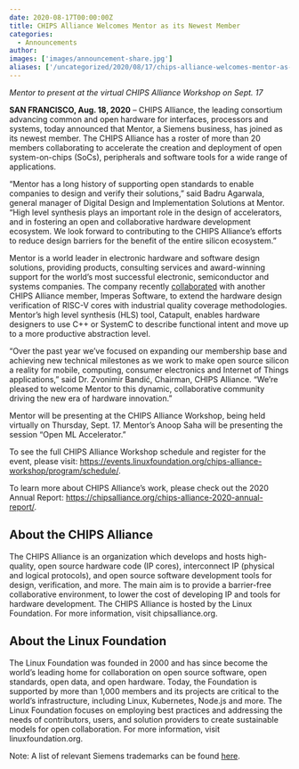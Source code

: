 ```yaml
---
date: 2020-08-17T00:00:00Z
title: CHIPS Alliance Welcomes Mentor as its Newest Member
categories:
  - Announcements
author: 
images: ['images/announcement-share.jpg']
aliases: ['/uncategorized/2020/08/17/chips-alliance-welcomes-mentor-as-its-newest-member/']
---
```


*Mentor to present at the virtual CHIPS Alliance Workshop on Sept. 17* 

**SAN FRANCISCO, Aug. 18, 2020** – CHIPS Alliance, the leading consortium advancing common and open hardware for interfaces, processors and systems, today announced that Mentor, a Siemens business, has joined as its newest member. The CHIPS Alliance has a roster of more than 20 members collaborating to accelerate the creation and deployment of open system-on-chips (SoCs), peripherals and software tools for a wide range of applications.

“Mentor has a long history of supporting open standards to enable companies to design and verify their solutions,” said Badru Agarwala, general manager of Digital Design and Implementation Solutions at Mentor. “High level synthesis plays an important role in the design of accelerators, and in fostering an open and collaborative hardware development ecosystem. We look forward to contributing to the CHIPS Alliance’s efforts to reduce design barriers for the benefit of the entire silicon ecosystem.”

Mentor is a world leader in electronic hardware and software design solutions, providing products, consulting services and award-winning support for the world’s most successful electronic, semiconductor and systems companies. The company recently [collaborated](https://www.imperas.com/articles/imperas-collaborates-with-mentor-on-risc-v-core-rtl-coverage-driven-design-verification) with another CHIPS Alliance member, Imperas Software, to extend the hardware design verification of RISC-V cores with industrial quality coverage methodologies. Mentor’s high level synthesis (HLS) tool, Catapult, enables hardware designers to use C++ or SystemC to describe functional intent and move up to a more productive abstraction level.

 “Over the past year we’ve focused on expanding our membership base and achieving new technical milestones as we work to make open source silicon a reality for mobile, computing, consumer electronics and Internet of Things applications,” said Dr. Zvonimir Bandić, Chairman, CHIPS Alliance. “We’re pleased to welcome Mentor to this dynamic, collaborative community driving the new era of hardware innovation.” 

Mentor will be presenting at the CHIPS Alliance Workshop, being held virtually on Thursday, Sept. 17. Mentor’s Anoop Saha will be presenting the session “Open ML Accelerator.” 

To see the full CHIPS Alliance Workshop schedule and register for the event, please visit: https://events.linuxfoundation.org/chips-alliance-workshop/program/schedule/.

To learn more about CHIPS Alliance’s work, please check out the 2020 Annual Report: https://chipsalliance.org/chips-alliance-2020-annual-report/. 

## About the CHIPS Alliance

The CHIPS Alliance is an organization which develops and hosts high-quality, open source hardware code (IP cores), interconnect IP (physical and logical protocols), and open source software development tools for design, verification, and more. The main aim is to provide a barrier-free collaborative environment, to lower the cost of developing IP and tools for hardware development. The CHIPS Alliance is hosted by the Linux Foundation. For more information, visit chipsalliance.org.

## About the Linux Foundation

The Linux Foundation was founded in 2000 and has since become the world’s leading home for collaboration on open source software, open standards, open data, and open hardware. Today, the Foundation is supported by more than 1,000 members and its projects are critical to the world’s infrastructure, including Linux, Kubernetes, Node.js and more. The Linux Foundation focuses on employing best practices and addressing the needs of contributors, users, and solution providers to create sustainable models for open collaboration. For more information, visit linuxfoundation.org.

Note: A list of relevant Siemens trademarks can be found [here](https://www.plm.automation.siemens.com/global/en/legal/trademarks.html).